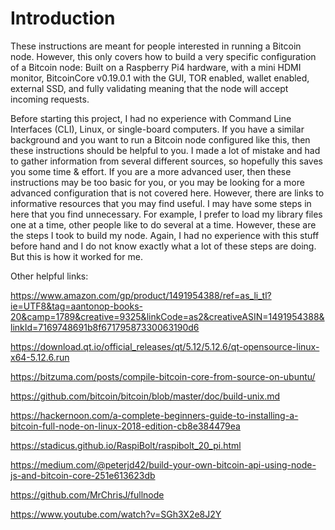 # Introduction
These instructions are meant for people interested in running a Bitcoin node. However, this only covers how to build a very specific configuration of a Bitcoin node: Built on a Raspberry Pi4 hardware, with a mini HDMI monitor, BitcoinCore v0.19.0.1 with the GUI, TOR enabled, wallet enabled, external SSD, and fully validating meaning that the node will accept incoming requests.

Before starting this project, I had no experience with Command Line Interfaces (CLI), Linux, or single-board computers. If you have a similar background and you want to run a Bitcoin node configured like this, then these instructions should be helpful to you. I made a lot of mistake and had to gather information from several different sources, so hopefully this saves you some time & effort. If you are a more advanced user, then these instructions may be too basic for you, or you may be looking for a more advanced configuration that is not covered here. However, there are links to informative resources that you may find useful. I may have some steps in here that you find unnecessary. For example, I prefer to load my library files one at a time, other people like to do several at a time. However, these are the steps I took to build my node. Again, I had no experience with this stuff before hand and I do not know exactly what a lot of these steps are doing. But this is how it worked for me.

Other helpful links:

https://www.amazon.com/gp/product/1491954388/ref=as_li_tl?ie=UTF8&tag=aantonop-books-20&camp=1789&creative=9325&linkCode=as2&creativeASIN=1491954388&linkId=7169748691b8f67179587330063190d6

https://download.qt.io/official_releases/qt/5.12/5.12.6/qt-opensource-linux-x64-5.12.6.run

https://bitzuma.com/posts/compile-bitcoin-core-from-source-on-ubuntu/

https://github.com/bitcoin/bitcoin/blob/master/doc/build-unix.md

https://hackernoon.com/a-complete-beginners-guide-to-installing-a-bitcoin-full-node-on-linux-2018-edition-cb8e384479ea

https://stadicus.github.io/RaspiBolt/raspibolt_20_pi.html

https://medium.com/@peterjd42/build-your-own-bitcoin-api-using-node-js-and-bitcoin-core-251e613623db

https://github.com/MrChrisJ/fullnode

https://www.youtube.com/watch?v=SGh3X2e8J2Y
